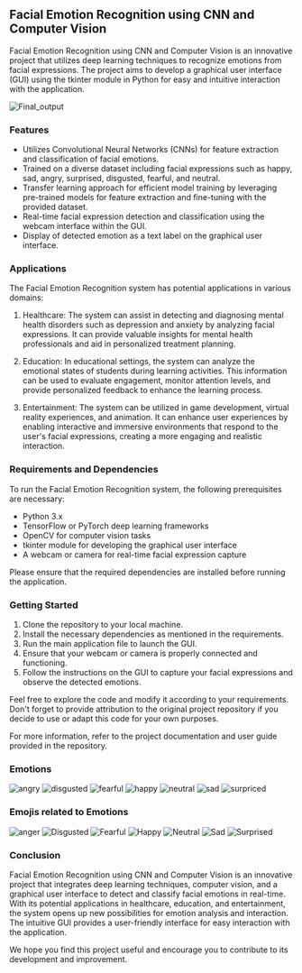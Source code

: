 ## Facial Emotion Recognition using CNN and Computer Vision

Facial Emotion Recognition using CNN and Computer Vision is an innovative project that utilizes deep learning techniques to recognize emotions from facial expressions. The project aims to develop a graphical user interface (GUI) using the tkinter module in Python for easy and intuitive interaction with the application.

![Final_output](https://github.com/Raghul-Deva-kanini/Facial_Emotion_Recognition/assets/127297925/b70abf1e-8ebe-40ed-a59a-28b9aa4bf6a0)

### Features

- Utilizes Convolutional Neural Networks (CNNs) for feature extraction and classification of facial emotions.
- Trained on a diverse dataset including facial expressions such as happy, sad, angry, surprised, disgusted, fearful, and neutral.
- Transfer learning approach for efficient model training by leveraging pre-trained models for feature extraction and fine-tuning with the provided dataset.
- Real-time facial expression detection and classification using the webcam interface within the GUI.
- Display of detected emotion as a text label on the graphical user interface.

### Applications

The Facial Emotion Recognition system has potential applications in various domains:

1. Healthcare: The system can assist in detecting and diagnosing mental health disorders such as depression and anxiety by analyzing facial expressions. It can provide valuable insights for mental health professionals and aid in personalized treatment planning.

2. Education: In educational settings, the system can analyze the emotional states of students during learning activities. This information can be used to evaluate engagement, monitor attention levels, and provide personalized feedback to enhance the learning process.

3. Entertainment: The system can be utilized in game development, virtual reality experiences, and animation. It can enhance user experiences by enabling interactive and immersive environments that respond to the user's facial expressions, creating a more engaging and realistic interaction.

### Requirements and Dependencies

To run the Facial Emotion Recognition system, the following prerequisites are necessary:

- Python 3.x
- TensorFlow or PyTorch deep learning frameworks
- OpenCV for computer vision tasks
- tkinter module for developing the graphical user interface
- A webcam or camera for real-time facial expression capture

Please ensure that the required dependencies are installed before running the application.

### Getting Started

1. Clone the repository to your local machine.
2. Install the necessary dependencies as mentioned in the requirements.
3. Run the main application file to launch the GUI.
4. Ensure that your webcam or camera is properly connected and functioning.
5. Follow the instructions on the GUI to capture your facial expressions and observe the detected emotions.

Feel free to explore the code and modify it according to your requirements. Don't forget to provide attribution to the original project repository if you decide to use or adapt this code for your own purposes.

For more information, refer to the project documentation and user guide provided in the repository.

### Emotions

![angry](https://github.com/Raghul-Deva-kanini/Facial_Emotion_Recognition/assets/127297925/9e6279e6-550e-4138-a0af-fb519892d4b7)
![disgusted](https://github.com/Raghul-Deva-kanini/Facial_Emotion_Recognition/assets/127297925/5dd00ed6-ebb7-44cb-8f72-c8ed012aef83)
![fearful](https://github.com/Raghul-Deva-kanini/Facial_Emotion_Recognition/assets/127297925/d4e9f0b8-dc01-4ed7-9f30-fb79a753a8ee)
![happy](https://github.com/Raghul-Deva-kanini/Facial_Emotion_Recognition/assets/127297925/f8e9f9d0-b4d8-4926-bb16-ca003eb69f58)
![neutral](https://github.com/Raghul-Deva-kanini/Facial_Emotion_Recognition/assets/127297925/d7ea539a-5b5d-47e4-8bca-bb89fe7ed1d8)
![sad](https://github.com/Raghul-Deva-kanini/Facial_Emotion_Recognition/assets/127297925/0929cee8-5ce8-4281-8089-a11dba9049b7)
![surpriced](https://github.com/Raghul-Deva-kanini/Facial_Emotion_Recognition/assets/127297925/79e39775-bc86-4291-9ad2-3d82dae9c7fa)

### Emojis related to Emotions

![anger](https://github.com/Raghul-Deva-kanini/Facial_Emotion_Recognition/assets/127297925/2e96c811-c7da-45f6-9e14-703fc66e38c4)
![Disgusted](https://github.com/Raghul-Deva-kanini/Facial_Emotion_Recognition/assets/127297925/6ec0dfdf-226d-47e1-aa14-912b7175b960)
![Fearful](https://github.com/Raghul-Deva-kanini/Facial_Emotion_Recognition/assets/127297925/d29d729b-1077-461c-ae80-128e4611aabc)
![Happy](https://github.com/Raghul-Deva-kanini/Facial_Emotion_Recognition/assets/127297925/cd2fcc94-4a3e-4f48-a1fe-bf38be83402d)
![Neutral](https://github.com/Raghul-Deva-kanini/Facial_Emotion_Recognition/assets/127297925/9fa18e88-c3f8-4441-a367-9dc90ae31778)
![Sad](https://github.com/Raghul-Deva-kanini/Facial_Emotion_Recognition/assets/127297925/4ca622d7-51c2-4cc7-8a10-bcdb06142325)
![Surprised](https://github.com/Raghul-Deva-kanini/Facial_Emotion_Recognition/assets/127297925/35af6042-6815-4253-a934-c319c60eaf03)

### Conclusion

Facial Emotion Recognition using CNN and Computer Vision is an innovative project that integrates deep learning techniques, computer vision, and a graphical user interface to detect and classify facial emotions in real-time. With its potential applications in healthcare, education, and entertainment, the system opens up new possibilities for emotion analysis and interaction. The intuitive GUI provides a user-friendly interface for easy interaction with the application.

We hope you find this project useful and encourage you to contribute to its development and improvement.
